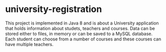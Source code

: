 # university-registration

This project is implemented in Java 8 and is about a University application that holds information about studets, teachers and courses. Data can be stored either to files, in memory or can be saved to a MySQL database. Each student can choose from a number of courses and these courses can have multiple teachers.

